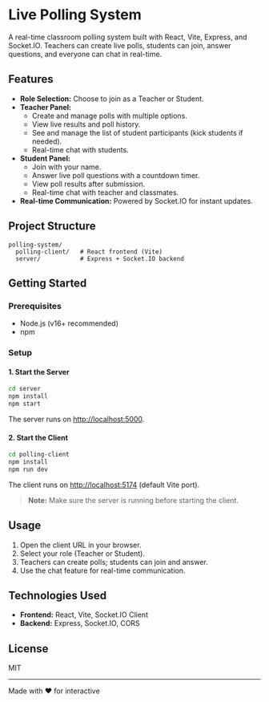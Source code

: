 # Live Polling System

A real-time classroom polling system built with React, Vite, Express, and Socket.IO. Teachers can create live polls, students can join, answer questions, and everyone can chat in real-time.

## Features

- **Role Selection:** Choose to join as a Teacher or Student.
- **Teacher Panel:**
  - Create and manage polls with multiple options.
  - View live results and poll history.
  - See and manage the list of student participants (kick students if needed).
  - Real-time chat with students.
- **Student Panel:**
  - Join with your name.
  - Answer live poll questions with a countdown timer.
  - View poll results after submission.
  - Real-time chat with teacher and classmates.
- **Real-time Communication:** Powered by Socket.IO for instant updates.

## Project Structure

```
polling-system/
  polling-client/   # React frontend (Vite)
  server/           # Express + Socket.IO backend
```

## Getting Started

### Prerequisites

- Node.js (v16+ recommended)
- npm

### Setup

#### 1. Start the Server

```sh
cd server
npm install
npm start
```

The server runs on [http://localhost:5000](http://localhost:5000).

#### 2. Start the Client

```sh
cd polling-client
npm install
npm run dev
```

The client runs on [http://localhost:5174](http://localhost:5174) (default Vite port).

> **Note:** Make sure the server is running before starting the client.

## Usage

1. Open the client URL in your browser.
2. Select your role (Teacher or Student).
3. Teachers can create polls; students can join and answer.
4. Use the chat feature for real-time communication.

## Technologies Used

- **Frontend:** React, Vite, Socket.IO Client
- **Backend:** Express, Socket.IO, CORS

## License

MIT

---

Made with ❤️ for interactive